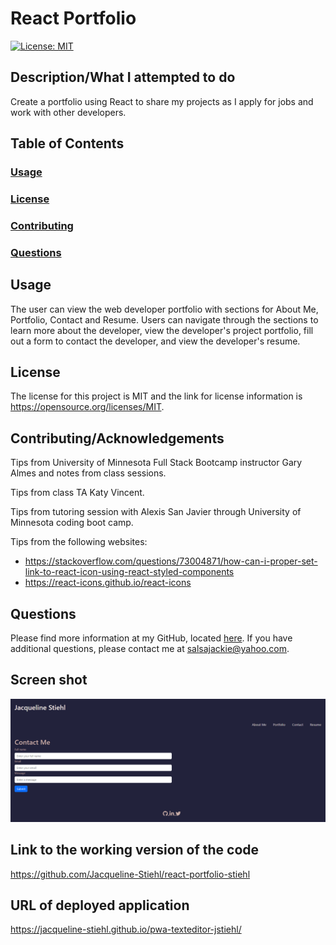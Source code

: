 # React Portfolio

[![License: MIT](https://img.shields.io/badge/License-MIT-yellow.svg)](https://opensource.org/licenses/MIT/)

## Description/What I attempted to do

Create a portfolio using React to share my projects as I apply for jobs and work with other developers.

## Table of Contents

### [Usage](#usage)

### [License](#license)

### [Contributing](#contributing)

### [Questions](#questions)

## Usage

The user can view the web developer portfolio with sections for About Me, Portfolio, Contact and Resume. Users can navigate through the sections to learn more about the developer, view the developer's project portfolio, fill out a form to contact the developer, and view the developer's resume.

## License

The license for this project is MIT and the link for license information is https://opensource.org/licenses/MIT.

## Contributing/Acknowledgements

Tips from University of Minnesota Full Stack Bootcamp instructor Gary Almes and notes from class sessions.

Tips from class TA Katy Vincent.

Tips from tutoring session with Alexis San Javier through University of Minnesota coding boot camp.

Tips from the following websites:

- https://stackoverflow.com/questions/73004871/how-can-i-proper-set-link-to-react-icon-using-react-styled-components
- https://react-icons.github.io/react-icons

## Questions

Please find more information at my GitHub, located [here](https://github.com/Jacqueline-Stiehl).
If you have additional questions, please contact me at salsajackie@yahoo.com.

## Screen shot

![Screen shot of React portfolio homework assignment](./src/assets/Screenshot-react-portfolio.png)

## Link to the working version of the code

https://github.com/Jacqueline-Stiehl/react-portfolio-stiehl

## URL of deployed application

https://jacqueline-stiehl.github.io/pwa-texteditor-jstiehl/
